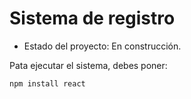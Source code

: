 <h1>Sistema de registro</h1>

- Estado del proyecto: En construcción.

Pata ejecutar el sistema, debes poner:

```npm install react```
